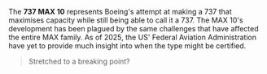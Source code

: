 The **737 MAX 10** represents Boeing's attempt at making a 737 that maximises capacity while still being able to call it a 737. The MAX 10's development has been plagued by the same challenges that have affected the entire MAX family. As of 2025, the US' Federal Aviation Administration have yet to provide much insight into when the type might be certified.

> Stretched to a breaking point?